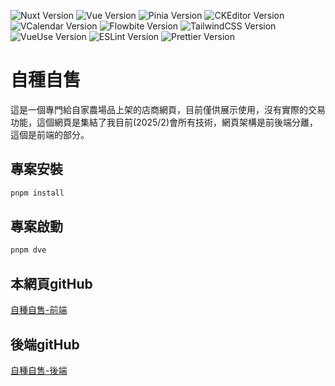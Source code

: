 ![Nuxt Version](https://img.shields.io/badge/nuxt-v3.13.0-00DC82)
![Vue Version](https://img.shields.io/badge/vue-latest-4FC08D)
![Pinia Version](https://img.shields.io/badge/pinia-v2.2.2-FFD859)
![CKEditor Version](https://img.shields.io/badge/ckeditor5-v43.2.0-0287D0)
![VCalendar Version](https://img.shields.io/badge/v--calendar-v3.1.2-4992A9)
![Flowbite Version](https://img.shields.io/badge/flowbite-v2.5.1-4F46E5)
![TailwindCSS Version](https://img.shields.io/badge/%40nuxtjs%2Ftailwindcss-v6.12.1-38BDF8)
![VueUse Version](https://img.shields.io/badge/%40vueuse%2Fnuxt-v11.1.0-41B883)
![ESLint Version](https://img.shields.io/badge/eslint-v9.10.0-4B32C3)
![Prettier Version](https://img.shields.io/badge/prettier-v3.3.3-F7B93E)

# 自種自售

這是一個專門給自家農場品上架的店商網頁，目前僅供展示使用，沒有實際的交易功能，這個網頁是集結了我目前(2025/2)會所有技術，網頁架構是前後端分離，這個是前端的部分。

## 專案安裝

```bash
pnpm install

```

## 專案啟動

```bash
pnpm dve
```

## 本網頁gitHub

[自種自售-前端](https://github.com/a121515222/nuxt3Shope)

## 後端gitHub

[自種自售-後端](https://github.com/a121515222/shopBackend)
